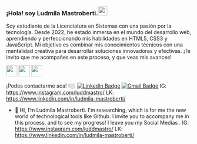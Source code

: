 ### ¡Hola! soy Ludmila Mastroberti.<img src="https://media.giphy.com/media/hvRJCLFzcasrR4ia7z/giphy.gif" width="25px">

Soy estudiante de la Licenciatura en Sistemas con una pasión por la tecnología. Desde 2022, he estado inmersa en el mundo del desarrollo web, aprendiendo y perfeccionando mis habilidades en HTML5, CSS3 y JavaScript. Mi objetivo es combinar mis conocimientos técnicos con una mentalidad creativa para desarrollar soluciones innovadoras y efectivas.
¡Te invito que me acompañes en este proceso, y que veas mis avances!

<img src = 'https://github.com/MarikIshtar007/MarikIshtar007/blob/master/images/html.svg' width='30'/> <img src = 'https://github.com/MarikIshtar007/MarikIshtar007/blob/master/images/css.svg' width='30'/> <img src = 'https://github.com/MarikIshtar007/MarikIshtar007/blob/master/images/js.svg' width='30'/>

¡Podes contactarme aca! 👇🏼
[![Linkedin Badge](https://img.shields.io/badge/-haanyali-blue?style=flat-square&logo=Linkedin&logoColor=white&link=https://www.linkedin.com/in/Ludmila-Mastroberti)](https://www.instagram.com/luddmastro) [![Gmail Badge](https://img.shields.io/badge/-asterp04@gmail.com-c14438?style=flat-square&logo=Gmail&logoColor=white&link=mailto:ludmilabelenmastroberti@gmail.com)](mailto:ludmilabelenmastroberti@gmail.com)
IG: https://www.instagram.com/luddmastro/
LK: https://www.linkedin.com/in/ludmila-mastroberti/


- 👋 Hi, I’m Ludmila Mastroberti.
   I'm  researching, which is for me the new world of technological tools like Github.
I invite you to accompany me in this process, and to see my progress!
I leave you my Social Medias
.
IG: https://www.instagram.com/luddmastro/
LK: https://www.linkedin.com/in/ludmila-mastroberti/
<!---
luddmastro/luddmastro is a ✨ special ✨ repository because its `README.md` (this file) appears on your GitHub profile.
You can click the Preview link to take a look at your changes.
--->
